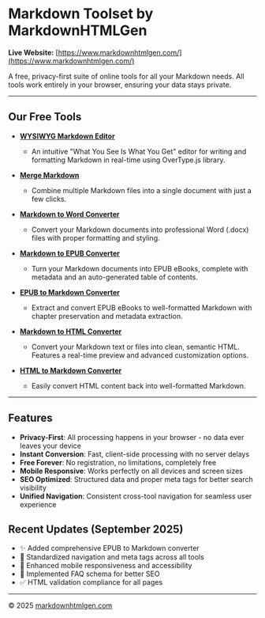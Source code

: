 # Markdown Toolset by MarkdownHTMLGen

**Live Website:** [https://www.markdownhtmlgen.com/](https://www.markdownhtmlgen.com/)

A free, privacy-first suite of online tools for all your Markdown needs. All tools work entirely in your browser, ensuring your data stays private.

---

## Our Free Tools

*   **[WYSIWYG Markdown Editor](https://www.markdownhtmlgen.com/markdown-editor/)**
    *   An intuitive "What You See Is What You Get" editor for writing and formatting Markdown in real-time using OverType.js library.

*   **[Merge Markdown](https://www.markdownhtmlgen.com/merge-markdown/)**
    *   Combine multiple Markdown files into a single document with just a few clicks.

*   **[Markdown to Word Converter](https://www.markdownhtmlgen.com/markdown-to-word-converter/)**
    *   Convert your Markdown documents into professional Word (.docx) files with proper formatting and styling.

*   **[Markdown to EPUB Converter](https://www.markdownhtmlgen.com/markdown-to-epub-converter/)**
    *   Turn your Markdown documents into EPUB eBooks, complete with metadata and an auto-generated table of contents.

*   **[EPUB to Markdown Converter](https://www.markdownhtmlgen.com/epub-to-markdown-converter/)**
    *   Extract and convert EPUB eBooks to well-formatted Markdown with chapter preservation and metadata extraction.

*   **[Markdown to HTML Converter](https://www.markdownhtmlgen.com/)**
    *   Convert your Markdown text or files into clean, semantic HTML. Features a real-time preview and advanced customization options.

*   **[HTML to Markdown Converter](https://www.markdownhtmlgen.com/html-to-markdown-converter/)**
    *   Easily convert HTML content back into well-formatted Markdown.

---

## Features

- **Privacy-First**: All processing happens in your browser - no data ever leaves your device
- **Instant Conversion**: Fast, client-side processing with no server delays
- **Free Forever**: No registration, no limitations, completely free
- **Mobile Responsive**: Works perfectly on all devices and screen sizes
- **SEO Optimized**: Structured data and proper meta tags for better search visibility
- **Unified Navigation**: Consistent cross-tool navigation for seamless user experience

## Recent Updates (September 2025)

- ✨ Added comprehensive EPUB to Markdown converter
- 🔧 Standardized navigation and meta tags across all tools
- 📱 Enhanced mobile responsiveness and accessibility
- 🎯 Implemented FAQ schema for better SEO
- ✅ HTML validation compliance for all pages

---

© 2025 [markdownhtmlgen.com](https://www.markdownhtmlgen.com/)